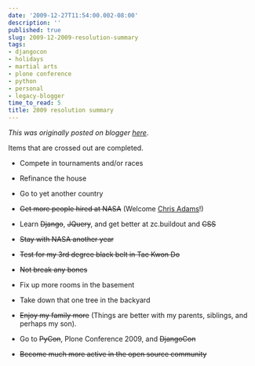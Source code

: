 ```yaml
---
date: '2009-12-27T11:54:00.002-08:00'
description: ''
published: true
slug: 2009-12-2009-resolution-summary
tags:
- djangocon
- holidays
- martial arts
- plone conference
- python
- personal
- legacy-blogger
time_to_read: 5
title: 2009 resolution summary
---
```


*This was originally posted on blogger [here](https://pydanny.blogspot.com/2009/12/2009-resolution-summary.html)*.

Items that are crossed out are completed.<ul><li>Compete in tournaments and/or races</li></ul><ul><li>Refinance the house</li></ul><ul><li>Go to yet another country</li></ul><ul><li><strike>Get more people hired at NASA</strike> (Welcome <a href="http://improbable.org/chris">Chris Adams</a>!)</li></ul><ul><li>Learn <strike>Django</strike>, <strike>JQuery</strike>, and get better at zc.buildout and <strike>CSS</strike> </li></ul><ul><li><strike>Stay with NASA another year</strike></li></ul><ul><li><strike>Test for my 3rd degree black belt in Tae Kwon Do</strike></li></ul><ul><li><strike>Not break any bones</strike></li></ul><ul><li>Fix up more rooms in the basement</li></ul><ul><li>Take down that one tree in the backyard</li></ul><ul><li><strike>Enjoy my family more</strike> (Things are better with my parents, siblings, and perhaps my son).</li></ul><ul><li>Go to <strike>PyCon</strike>, Plone Conference 2009, and <strike>DjangoCon</strike></li></ul><ul><li><strike>Become much more active in the open source community</strike></li></ul>